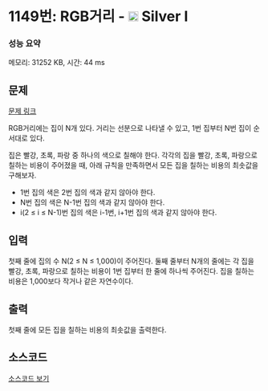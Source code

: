# 1149번: RGB거리 - <img src="https://static.solved.ac/tier_small/10.svg" style="height:20px" /> Silver I

<!-- performance -->
### 성능 요약
메모리: 31252 KB, 시간: 44 ms
<!-- end -->

## 문제

[문제 링크](https://boj.kr/1149)


<p>RGB거리에는 집이 N개 있다. 거리는 선분으로 나타낼 수 있고, 1번 집부터 N번 집이 순서대로&nbsp;있다.</p>

<p>집은 빨강, 초록, 파랑 중 하나의 색으로 칠해야 한다. 각각의 집을 빨강, 초록, 파랑으로 칠하는 비용이 주어졌을 때, 아래 규칙을 만족하면서 모든 집을 칠하는 비용의 최솟값을 구해보자.</p>

<ul>
<li>1번 집의 색은 2번 집의 색과 같지 않아야 한다.</li>
<li>N번 집의 색은 N-1번 집의 색과 같지 않아야 한다.</li>
<li>i(2 ≤ i ≤ N-1)번 집의 색은 i-1번, i+1번 집의 색과 같지 않아야 한다.</li>
</ul>



## 입력


<p>첫째 줄에 집의 수 N(2 ≤ N ≤ 1,000)이 주어진다. 둘째 줄부터 N개의 줄에는 각 집을 빨강, 초록, 파랑으로 칠하는 비용이 1번 집부터 한 줄에 하나씩 주어진다. 집을 칠하는 비용은 1,000보다 작거나 같은 자연수이다.</p>



## 출력


<p>첫째 줄에 모든 집을 칠하는 비용의 최솟값을 출력한다.</p>



## 소스코드

[소스코드 보기](RGB거리.py)